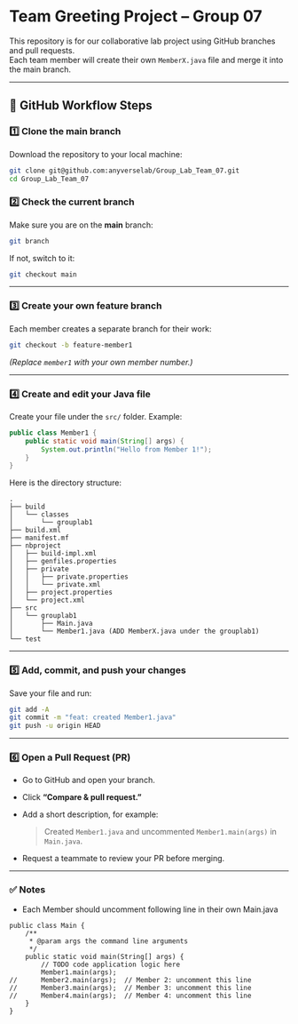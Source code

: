 # Team Greeting Project – Group 07

This repository is for our collaborative lab project using GitHub branches and pull requests.  
Each team member will create their own `MemberX.java` file and merge it into the main branch.

---

## 🧩 GitHub Workflow Steps

### 1️⃣ Clone the main branch
Download the repository to your local machine:
```bash
git clone git@github.com:anyverselab/Group_Lab_Team_07.git
cd Group_Lab_Team_07
```

### 2️⃣ Check the current branch
Make sure you are on the **main** branch:
```bash
git branch
```

If not, switch to it:
```bash
git checkout main
```

---

### 3️⃣ Create your own feature branch
Each member creates a separate branch for their work:
```bash
git checkout -b feature-member1
```
*(Replace `member1` with your own member number.)*

---

### 4️⃣ Create and edit your Java file
Create your file under the `src/` folder. Example:
```java
public class Member1 {
    public static void main(String[] args) {
        System.out.println("Hello from Member 1!");
    }
}
```

Here is the directory structure:
```
.
├── build
│   └── classes
│       └── grouplab1
├── build.xml
├── manifest.mf
├── nbproject
│   ├── build-impl.xml
│   ├── genfiles.properties
│   ├── private
│   │   ├── private.properties
│   │   └── private.xml
│   ├── project.properties
│   └── project.xml
├── src
│   └── grouplab1
│       ├── Main.java
│       └── Member1.java (ADD MemberX.java under the grouplab1)
└── test
```

---

### 5️⃣ Add, commit, and push your changes
Save your file and run:
```bash
git add -A
git commit -m "feat: created Member1.java"
git push -u origin HEAD
```

---

### 6️⃣ Open a Pull Request (PR)
- Go to GitHub and open your branch.
- Click **“Compare & pull request.”**
- Add a short description, for example:  
  > Created `Member1.java` and uncommented `Member1.main(args)` in `Main.java`.

- Request a teammate to review your PR before merging.

---

### ✅ Notes
- Each Member should uncomment following line in their own Main.java
```
public class Main {
    /**
     * @param args the command line arguments
     */
    public static void main(String[] args) {
        // TODO code application logic here
        Member1.main(args);
//      Member2.main(args);  // Member 2: uncomment this line
//      Member3.main(args);  // Member 3: uncomment this line
//      Member4.main(args);  // Member 4: uncomment this line
    }
}
```


